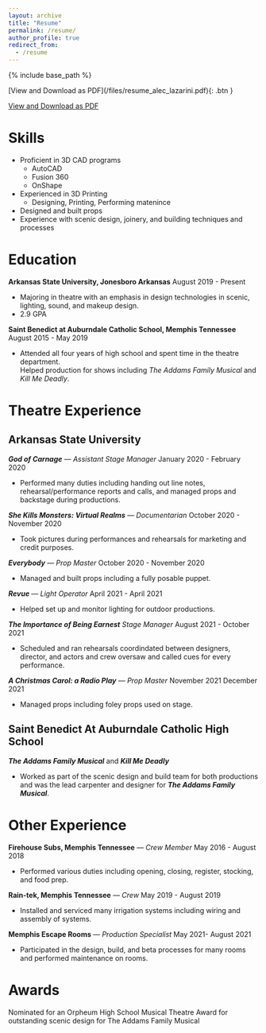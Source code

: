 ```yaml
---
layout: archive
title: "Resume"
permalink: /resume/
author_profile: true
redirect_from:
  - /resume
---
```


{% include base_path %}

<span class="fs-8">
[View and Download as PDF](/files/resume_alec_lazarini.pdf){: .btn }
</span>
  
<a href="/files/resume_alec_lazarini.pdf" target="_blank">View and Download as PDF</a>  
  
Skills
======
  
* Proficient in 3D CAD programs
  * AutoCAD
  * Fusion 360
  * OnShape
* Experienced in 3D Printing
  * Designing, Printing, Performing matenince 
* Designed and built props 
* Experience with scenic design, joinery, and building techniques and processes
  
  
Education
======
**Arkansas State University, Jonesboro Arkansas** August 2019 - Present  
  * Majoring in theatre with an emphasis in design technologies in scenic, lighting,
    sound, and makeup design.  
  * 2.9 GPA  

**Saint Benedict at Auburndale Catholic School, Memphis Tennessee** August 2015 - May 2019  
  * Attended all four years of high school and spent time in the theatre department.  
    Helped production for shows including *The Addams Family Musical* and *Kill Me Deadly*.  
  
  
Theatre Experience
======
## **Arkansas State University**  
***God of Carnage*** — *Assistant Stage Manager* January 2020 - February 2020    
  * Performed many duties including handing out line notes, rehearsal/performance reports and calls, and managed props and backstage during productions.  

***She Kills Monsters: Virtual Realms*** — *Documentarian* October 2020 - November 2020  
  * Took pictures during performances and rehearsals for marketing and credit purposes.  

***Everybody*** — *Prop Master* October 2020 - November 2020  
  * Managed and built props including a fully posable puppet.   

***Revue*** — *Light Operator* April 2021 - April 2021  
  * Helped set up and monitor lighting for outdoor productions.   

***The Importance of Being Earnest*** *Stage Manager* August 2021 - October 2021  
  * Scheduled and ran rehearsals coordindated between designers, director, and actors and crew oversaw and called cues for every performance.   

***A Christmas Carol: a Radio Play*** — *Prop Master* November 2021 December 2021  
  * Managed props including foley props used on stage.   

## **Saint Benedict At Auburndale Catholic High School**  
***The Addams Family Musical*** and ***Kill Me Deadly***  
  * Worked as part of the scenic design and build team for both productions and was the lead carpenter and designer for ***The Addams Family Musical***.  
  
  
Other Experience  
======
**Firehouse Subs, Memphis Tennessee** — *Crew Member* May 2016 - August 2018  
  * Performed various duties including opening, closing, register, stocking, and food prep.   

**Rain-tek, Memphis Tennessee** — *Crew* May 2019 - August 2019   
  * Installed and serviced many irrigation systems including wiring and assembly of systems.   

**Memphis Escape Rooms** — *Production Specialist* May 2021- August 2021   
  * Participated in the design, build, and beta processes for many rooms and performed maintenance on rooms.  
    
    
Awards 
======
 Nominated for an Orpheum High School Musical Theatre Award for outstanding scenic
 design for The Addams Family Musical

